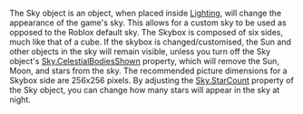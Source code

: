 The Sky object is an object, when placed inside [Lighting](https://create.roblox.com/docs/reference/engine/classes/Lighting), will change the
appearance of the game's sky. This allows for a custom sky to be used as
opposed to the Roblox default sky. The Skybox is composed of six sides, much
like that of a cube. If the skybox is changed/customised, the Sun and other
objects in the sky will remain visible, unless you turn off the Sky object's
[Sky.CelestialBodiesShown](https://create.roblox.com/docs/reference/engine/classes/Sky#CelestialBodiesShown) property, which will remove the Sun, Moon, and
stars from the sky. The recommended picture dimensions for a Skybox side are
256x256 pixels. By adjusting the [Sky.StarCount](https://create.roblox.com/docs/reference/engine/classes/Sky#StarCount) property of the Sky object,
you can change how many stars will appear in the sky at night.